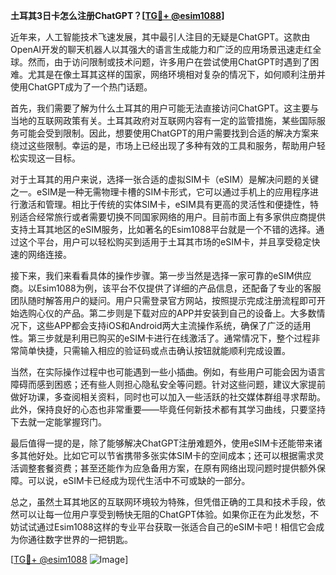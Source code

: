 **土耳其3日卡怎么注册ChatGPT？[[TG💪+ @esim1088](https://t.me/s/esim1088)]**

近年来，人工智能技术飞速发展，其中最引人注目的无疑是ChatGPT。这款由OpenAI开发的聊天机器人以其强大的语言生成能力和广泛的应用场景迅速走红全球。然而，由于访问限制或技术问题，许多用户在尝试使用ChatGPT时遇到了困难。尤其是在像土耳其这样的国家，网络环境相对复杂的情况下，如何顺利注册并使用ChatGPT成为了一个热门话题。

首先，我们需要了解为什么土耳其的用户可能无法直接访问ChatGPT。这主要与当地的互联网政策有关。土耳其政府对互联网内容有一定的监管措施，某些国际服务可能会受到限制。因此，想要使用ChatGPT的用户需要找到合适的解决方案来绕过这些限制。幸运的是，市场上已经出现了多种有效的工具和服务，帮助用户轻松实现这一目标。

对于土耳其的用户来说，选择一张合适的虚拟SIM卡（eSIM）是解决问题的关键之一。eSIM是一种无需物理卡槽的SIM卡形式，它可以通过手机上的应用程序进行激活和管理。相比于传统的实体SIM卡，eSIM具有更高的灵活性和便捷性，特别适合经常旅行或者需要切换不同国家网络的用户。目前市面上有多家供应商提供支持土耳其地区的eSIM服务，比如著名的Esim1088平台就是一个不错的选择。通过这个平台，用户可以轻松购买到适用于土耳其市场的eSIM卡，并且享受稳定快速的网络连接。

接下来，我们来看看具体的操作步骤。第一步当然是选择一家可靠的eSIM供应商。以Esim1088为例，该平台不仅提供了详细的产品信息，还配备了专业的客服团队随时解答用户的疑问。用户只需登录官方网站，按照提示完成注册流程即可开始选购心仪的产品。第二步则是下载对应的APP并安装到自己的设备上。大多数情况下，这些APP都会支持iOS和Android两大主流操作系统，确保了广泛的适用性。第三步就是利用已购买的eSIM卡进行在线激活了。通常情况下，整个过程非常简单快捷，只需输入相应的验证码或点击确认按钮就能顺利完成设置。

当然，在实际操作过程中也可能遇到一些小插曲。例如，有些用户可能会因为语言障碍而感到困惑；还有些人则担心隐私安全等问题。针对这些问题，建议大家提前做好功课，多查阅相关资料，同时也可以加入一些活跃的社交媒体群组寻求帮助。此外，保持良好的心态也非常重要——毕竟任何新技术都有其学习曲线，只要坚持下去就一定能掌握窍门。

最后值得一提的是，除了能够解决ChatGPT注册难题外，使用eSIM卡还能带来诸多其他好处。比如它可以节省携带多张实体SIM卡的空间成本；还可以根据需求灵活调整套餐资费；甚至还能作为应急备用方案，在原有网络出现问题时提供额外保障。可以说，eSIM卡已经成为现代生活中不可或缺的一部分。

总之，虽然土耳其地区的互联网环境较为特殊，但凭借正确的工具和技术手段，依然可以让每一位用户享受到畅快无阻的ChatGPT体验。如果你正在为此发愁，不妨试试通过Esim1088这样的专业平台获取一张适合自己的eSIM卡吧！相信它会成为你通往数字世界的一把钥匙。

[[TG💪+ @esim1088](https://t.me/s/esim1088) ![Image](https://i.postimg.cc/4NQfJmqS/Snipaste-2025-05-13-00-14-12.png)]
